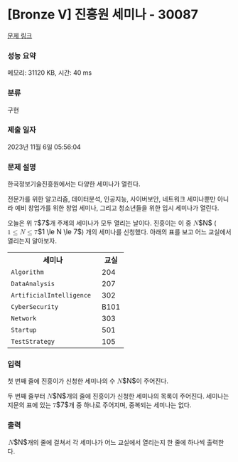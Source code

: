 # [Bronze V] 진흥원 세미나 - 30087 

[문제 링크](https://www.acmicpc.net/problem/30087) 

### 성능 요약

메모리: 31120 KB, 시간: 40 ms

### 분류

구현

### 제출 일자

2023년 11월 6일 05:56:04

### 문제 설명

<p>한국정보기술진흥원에서는 다양한 세미나가 열린다.</p>

<p>전문가를 위한 알고리즘, 데이터분석, 인공지능, 사이버보안, 네트워크 세미나뿐만 아니라 예비 창업가를 위한 창업 세미나, 그리고 청소년들을 위한 입시 세미나가 열린다.</p>

<p>오늘은 위 <mjx-container class="MathJax" jax="CHTML" style="font-size: 109%; position: relative;"><mjx-math class="MJX-TEX" aria-hidden="true"><mjx-mn class="mjx-n"><mjx-c class="mjx-c37"></mjx-c></mjx-mn></mjx-math><mjx-assistive-mml unselectable="on" display="inline"><math xmlns="http://www.w3.org/1998/Math/MathML"><mn>7</mn></math></mjx-assistive-mml><span aria-hidden="true" class="no-mathjax mjx-copytext">$7$</span></mjx-container>개 주제의 세미나가 모두 열리는 날이다. 진흥이는 이 중 <mjx-container class="MathJax" jax="CHTML" style="font-size: 109%; position: relative;"><mjx-math class="MJX-TEX" aria-hidden="true"><mjx-mi class="mjx-i"><mjx-c class="mjx-c1D441 TEX-I"></mjx-c></mjx-mi></mjx-math><mjx-assistive-mml unselectable="on" display="inline"><math xmlns="http://www.w3.org/1998/Math/MathML"><mi>N</mi></math></mjx-assistive-mml><span aria-hidden="true" class="no-mathjax mjx-copytext">$N$</span></mjx-container> (<mjx-container class="MathJax" jax="CHTML" style="font-size: 109%; position: relative;"><mjx-math class="MJX-TEX" aria-hidden="true"><mjx-mn class="mjx-n"><mjx-c class="mjx-c31"></mjx-c></mjx-mn><mjx-mo class="mjx-n" space="4"><mjx-c class="mjx-c2264"></mjx-c></mjx-mo><mjx-mi class="mjx-i" space="4"><mjx-c class="mjx-c1D441 TEX-I"></mjx-c></mjx-mi><mjx-mo class="mjx-n" space="4"><mjx-c class="mjx-c2264"></mjx-c></mjx-mo><mjx-mn class="mjx-n" space="4"><mjx-c class="mjx-c37"></mjx-c></mjx-mn></mjx-math><mjx-assistive-mml unselectable="on" display="inline"><math xmlns="http://www.w3.org/1998/Math/MathML"><mn>1</mn><mo>≤</mo><mi>N</mi><mo>≤</mo><mn>7</mn></math></mjx-assistive-mml><span aria-hidden="true" class="no-mathjax mjx-copytext">$1 \le N \le 7$</span></mjx-container>) 개의 세미나를 신청했다. 아래의 표를 보고 어느 교실에서 열리는지 알아보자.</p>

<table class="table table-bordered td-center th-center table-center-30">
	<tbody>
		<tr>
			<th>세미나</th>
			<th>교실</th>
		</tr>
		<tr>
			<td><code>Algorithm </code></td>
			<td>204</td>
		</tr>
		<tr>
			<td><code>DataAnalysis </code></td>
			<td>207</td>
		</tr>
		<tr>
			<td><code>ArtificialIntelligence </code></td>
			<td>302</td>
		</tr>
		<tr>
			<td><code>CyberSecurity </code></td>
			<td>B101</td>
		</tr>
		<tr>
			<td><code>Network </code></td>
			<td>303</td>
		</tr>
		<tr>
			<td><code>Startup </code></td>
			<td>501</td>
		</tr>
		<tr>
			<td><code>TestStrategy </code></td>
			<td>105</td>
		</tr>
	</tbody>
</table>

### 입력 

 <p>첫 번째 줄에 진흥이가 신청한 세미나의 수 <mjx-container class="MathJax" jax="CHTML" style="font-size: 109%; position: relative;"><mjx-math class="MJX-TEX" aria-hidden="true"><mjx-mi class="mjx-i"><mjx-c class="mjx-c1D441 TEX-I"></mjx-c></mjx-mi></mjx-math><mjx-assistive-mml unselectable="on" display="inline"><math xmlns="http://www.w3.org/1998/Math/MathML"><mi>N</mi></math></mjx-assistive-mml><span aria-hidden="true" class="no-mathjax mjx-copytext">$N$</span></mjx-container>이 주어진다.</p>

<p>두 번째 줄부터 <mjx-container class="MathJax" jax="CHTML" style="font-size: 109%; position: relative;"><mjx-math class="MJX-TEX" aria-hidden="true"><mjx-mi class="mjx-i"><mjx-c class="mjx-c1D441 TEX-I"></mjx-c></mjx-mi></mjx-math><mjx-assistive-mml unselectable="on" display="inline"><math xmlns="http://www.w3.org/1998/Math/MathML"><mi>N</mi></math></mjx-assistive-mml><span aria-hidden="true" class="no-mathjax mjx-copytext">$N$</span></mjx-container>개의 줄에 진흥이가 신청한 세미나의 목록이 주어진다. 세미나는 지문의 표에 있는 <mjx-container class="MathJax" jax="CHTML" style="font-size: 109%; position: relative;"><mjx-math class="MJX-TEX" aria-hidden="true"><mjx-mn class="mjx-n"><mjx-c class="mjx-c37"></mjx-c></mjx-mn></mjx-math><mjx-assistive-mml unselectable="on" display="inline"><math xmlns="http://www.w3.org/1998/Math/MathML"><mn>7</mn></math></mjx-assistive-mml><span aria-hidden="true" class="no-mathjax mjx-copytext">$7$</span></mjx-container>개 중 하나로 주어지며, 중복되는 세미나는 없다.</p>

### 출력 

 <p><mjx-container class="MathJax" jax="CHTML" style="font-size: 109%; position: relative;"> <mjx-math class="MJX-TEX" aria-hidden="true"><mjx-mi class="mjx-i"><mjx-c class="mjx-c1D441 TEX-I"></mjx-c></mjx-mi></mjx-math><mjx-assistive-mml unselectable="on" display="inline"><math xmlns="http://www.w3.org/1998/Math/MathML"><mi>N</mi></math></mjx-assistive-mml><span aria-hidden="true" class="no-mathjax mjx-copytext">$N$</span></mjx-container>개의 줄에 걸쳐서 각 세미나가 어느 교실에서 열리는지 한 줄에 하나씩 출력한다.</p>

